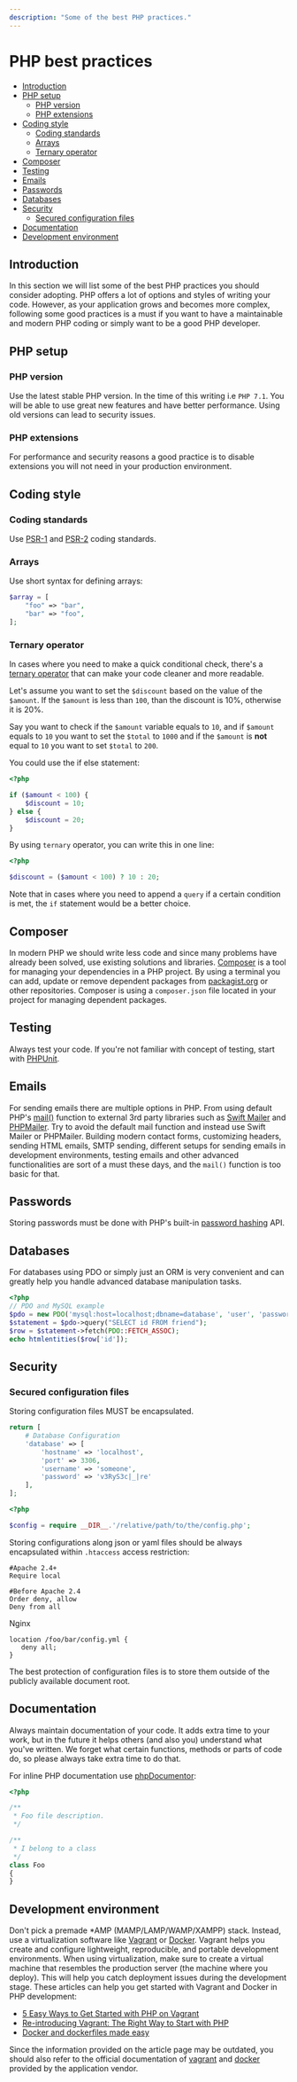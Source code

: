 ```yaml
---
description: "Some of the best PHP practices."
---
```


# PHP best practices

* [Introduction](#introduction)
* [PHP setup](#php-setup)
    * [PHP version](#php-version)
    * [PHP extensions](#php-extensions)
* [Coding style](#coding-style)
    * [Coding standards](#coding-standards)
    * [Arrays](#arrays)
    * [Ternary operator](#ternary-operator)
* [Composer](#composer)
* [Testing](#testing)
* [Emails](#emails)
* [Passwords](#passwords)
* [Databases](#databases)
* [Security](#security)
    * [Secured configuration files](#secured-configuration-files)
* [Documentation](#documentation)
* [Development environment](#development-environment)

## Introduction

In this section we will list some of the best PHP practices you should consider
adopting. PHP offers a lot of options and styles of writing your code. However, as
your application grows and becomes more complex, following some good practices
is a must if you want to have a maintainable and modern PHP coding or simply want
to be a good PHP developer.

## PHP setup

### PHP version

Use the latest stable PHP version. In the time of this writing i.e `PHP 7.1`.
You will be able to use great new features and have better performance. Using
old versions can lead to security issues.

### PHP extensions

For performance and security reasons a good practice is to disable extensions
you will not need in your production environment.

## Coding style

### Coding standards

Use [PSR-1][psr-1] and [PSR-2][psr-2] coding standards.

### Arrays

Use short syntax for defining arrays:

```php
$array = [
    "foo" => "bar",
    "bar" => "foo",
];
```

### Ternary operator

In cases where you need to make a quick conditional check, there's a
[ternary operator](http://php.net/manual/en/language.operators.comparison.php#language.operators.comparison.ternary)
that can make your code cleaner and more readable.

Let's assume you want to set the `$discount` based on the value of the `$amount`.
If the `$amount` is less than `100`, than the discount is 10%, otherwise it is 20%.

Say you want to check if the `$amount` variable equals to `10`, and if `$amount` equals to `10`
you want to set the `$total` to `1000` and if the `$amount` is **not** equal to `10` you want to set
`$total` to `200`.

You could use the if else statement:

```php
<?php

if ($amount < 100) {
    $discount = 10;
} else {
    $discount = 20;
}
```

By using `ternary` operator, you can write this in one line:

```php
<?php

$discount = ($amount < 100) ? 10 : 20;
```

Note that in cases where you need to append a `query` if a certain condition is met,
the `if` statement would be a better choice.

## Composer

In modern PHP we should write less code and since many problems have already been
solved, use existing solutions and libraries. [Composer][composer] is a tool for
managing your dependencies in a PHP project. By using a terminal you can add, update
or remove dependent packages from [packagist.org][packagist] or other repositories.
Composer is using a `composer.json` file located in your project for managing
dependent packages.

## Testing

Always test your code. If you're not familiar with concept of testing, start with
[PHPUnit][phpunit].

## Emails

For sending emails there are multiple options in PHP. From using default PHP's
[mail()][mail] function to external 3rd party libraries such as [Swift Mailer][swift-mailer]
and [PHPMailer][php-mailer]. Try to avoid the default mail function and instead
use Swift Mailer or PHPMailer. Building modern contact forms, customizing headers,
sending HTML emails, SMTP sending, different setups for sending emails in development
environments, testing emails and other advanced functionalities are sort of a must
these days, and the `mail()` function is too basic for that.

## Passwords

Storing passwords must be done with PHP's built-in [password hashing][password-hashing]
API.

## Databases

For databases using PDO or simply just an ORM is very convenient and can greatly
help you handle advanced database manipulation tasks.

```php
<?php
// PDO and MySQL example
$pdo = new PDO('mysql:host=localhost;dbname=database', 'user', 'password');
$statement = $pdo->query("SELECT id FROM friend");
$row = $statement->fetch(PDO::FETCH_ASSOC);
echo htmlentities($row['id']);
```

## Security

### Secured configuration files

Storing configuration files MUST be encapsulated.

```php
return [
    # Database Configuration
    'database' => [
        'hostname' => 'localhost',
        'port' => 3306,
        'username' => 'someone',
        'password' => 'v3RyS3c|_|re'
    ],
];
```

```php
<?php

$config = require __DIR__.'/relative/path/to/the/config.php';
```

Storing configurations along json or yaml files should be always encapsulated
within `.htaccess` access restriction:

```apacheconf
#Apache 2.4+
Require local

#Before Apache 2.4
Order deny, allow
Deny from all
```

Nginx

```nginx
location /foo/bar/config.yml {
   deny all;
}
```

The best protection of configuration files is to store them outside of the
publicly available document root.

## Documentation

Always maintain documentation of your code. It adds extra time to your work, but
in the future it helps others (and also you) understand what you've written.
We forget what certain functions, methods or parts of code do, so please always
take extra time to do that.

For inline PHP documentation use [phpDocumentor][phpdocumentor]:

```php
<?php

/**
 * Foo file description.
 */

/**
 * I belong to a class
 */
class Foo
{
}
```

## Development environment

Don't pick a premade \*AMP (MAMP/LAMP/WAMP/XAMPP) stack. Instead, use a
virtualization software like [Vagrant][vagrant] or [Docker][docker]. Vagrant
helps you create and configure lightweight, reproducible, and portable
development environments. When using virtualization, make sure to create a virtual
machine that resembles the production server (the machine where you deploy). This
will help you catch deployment issues during the development stage. These articles
can help you get started with Vagrant and Docker in PHP development:

- [5 Easy Ways to Get Started with PHP on Vagrant](http://www.sitepoint.com/5-easy-ways-getting-started-php-vagrant/)
- [Re-introducing Vagrant: The Right Way to Start with PHP](http://www.sitepoint.com/re-introducing-vagrant-right-way-start-php/)
- [Docker and dockerfiles made easy](http://www.sitepoint.com/docker-and-dockerfiles-made-easy/)

Since the information provided on the article page may be outdated, you should
also refer to the official documentation of [vagrant] and [docker] provided by
the application vendor.

[psr-1]: http://www.php-fig.org/psr/psr-1/
[psr-2]: http://www.php-fig.org/psr/psr-2/
[composer]: https://getcomposer.org
[packagist]: https://packagist.org
[phpunit]: http://phpunit.de
[mail]: http://php.net/manual/function.mail
[swift-mailer]: http://swiftmailer.org/
[php-mailer]: https://github.com/PHPMailer/PHPMailer
[password-hashing]: http://php.net/manual/en/book.password.php
[phpdocumentor]: http://www.phpdoc.org/
[vagrant]: https://www.vagrantup.com/
[docker]:https://www.docker.com/
